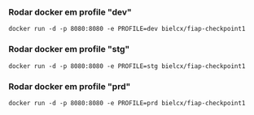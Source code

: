 ### Rodar docker em profile "dev"
``` docker run -d -p 8080:8080 -e PROFILE=dev bielcx/fiap-checkpoint1 ```

### Rodar docker em profile "stg"
``` docker run -d -p 8080:8080 -e PROFILE=stg bielcx/fiap-checkpoint1 ```

### Rodar docker em profile "prd"
``` docker run -d -p 8080:8080 -e PROFILE=prd bielcx/fiap-checkpoint1 ```